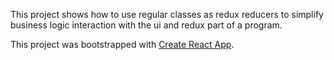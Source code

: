 This project shows how to use regular classes as redux reducers to simplify business logic interaction with the ui and redux part of a program.

This project was bootstrapped with [Create React App](https://github.com/facebookincubator/create-react-app).

